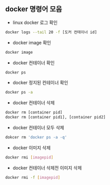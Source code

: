 
## docker 명령어 모음
- linux docker 로그 확인
```bash
docker logs --tail 20 -f [도커 컨테이너 id]
```
- docker image 확인
```bash
docker image
```
- docker 컨테이너 확인
```bash
docker ps
```
- docker 정지된 컨테이너 확인
```bash
docker ps -a
```
- docker 컨테이너 삭제
```bash
docker rm [container pid]
docker rm [container pid1], [container pid2]
```
- docker 컨테이너 모두 삭제
```bash
dokcer rm 'docker ps -a -q'
```
- docker 이미지 삭제
```bash
docker rmi [imagepid]
```
- docker 컨테이너 삭제전 이미지 삭제
```bash
docker rmi -f [imagepid]
```
